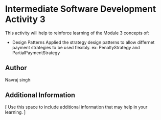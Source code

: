 # Intermediate Software Development Activity 3

This activity will help to reinforce learning of the Module 3 concepts of:

- Design Patterns
Applied the strategy design patterns to allow differnet payment strategies to be used flexibly.
ex: PenaltyStrategy and PartialPaymentStrategy

## Author

Navraj singh

## Additional Information

[ Use this space to include additional information that may help in your learning. ]
